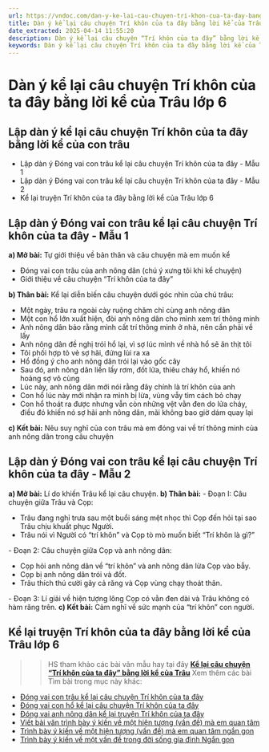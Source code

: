 ```yaml
---
url: https://vndoc.com/dan-y-ke-lai-cau-chuyen-tri-khon-cua-ta-day-bang-loi-ke-cua-trau-174362
title: Dàn ý kể lại câu chuyện Trí khôn của ta đây bằng lời kể của Trâu lớp 6 - VnDoc.com
date_extracted: 2025-04-14 11:55:20
description: Dàn ý kể lại câu chuyện “Trí khôn của ta đây” bằng lời kể của Trâu là tài liệu văn mẫu 8 hay dành cho các bạn tham khảo, nhằm học tốt môn Ngữ văn 6.
keywords: Dàn ý kể lại câu chuyện Trí khôn của ta đây bằng lời kể của Trâu,Lập dàn ý Đóng vai con trâu kể lại câu chuyện Trí khôn của ta đây,kể lại truyện trí khôn của ta đây,Đóng vai nhân vật kể lại một truyện cổ tích,Viết bài văn đóng vai nhân vật kể lại một truyện cổ tích,văn mẫu lớp 6
---
```


# Dàn ý kể lại câu chuyện Trí khôn của ta đây bằng lời kể của Trâu lớp 6
## **Lập dàn ý kể lại câu chuyện Trí khôn của ta đây bằng lời kể của con trâu**
  * Lập dàn ý Đóng vai con trâu kể lại câu chuyện Trí khôn của ta đây - Mẫu 1
  * Lập dàn ý Đóng vai con trâu kể lại câu chuyện Trí khôn của ta đây - Mẫu 2
  * Kể lại truyện Trí khôn của ta đây bằng lời kể của Trâu lớp 6

## **Lập dàn ý Đóng vai con trâu kể lại câu chuyện Trí khôn của ta đây - Mẫu 1**
**a\) Mở bài:** Tự giới thiệu về bản thân và câu chuyện mà em muốn kể
  * Đóng vai con trâu của anh nông dân \(chú ý xưng tôi khi kể chuyện\)
  * Giới thiệu về câu chuyện “Trí khôn của ta đây”

**b\) Thân bài:** Kể lại diễn biến câu chuyện dưới góc nhìn của chú trâu:
  * Một ngày, trâu ra ngoài cày ruộng chăm chỉ cùng anh nông dân
  * Một con hổ lớn xuất hiện, đòi anh nông dân cho mình xem trí thông minh
  * Anh nông dân bảo rằng mình cất trí thông minh ở nhà, nên cần phải về lấy
  * Anh nông dân đề nghị trói hổ lại, vì sợ lúc mình về nhà hổ sẽ ăn thịt tôi
  * Tôi phối hợp tỏ vẻ sợ hãi, đứng lùi ra xa
  * Hổ đồng ý cho anh nông dân trói lại vào gốc cây
  * Sau đó, anh nông dân liền lấy rơm, đốt lửa, thiêu cháy hổ, khiến nó hoảng sợ vô cùng
  * Lúc này, anh nông dân mới nói rằng đây chính là trí khôn của anh
  * Con hổ lúc này mới nhận ra mình bị lừa, vùng vẫy tìm cách bỏ chạy
  * Con hổ thoát ra được nhưng vẫn còn những vệt vằn đen do lửa cháy, điều đó khiến nó sợ hãi anh nông dân, mãi không bao giờ dám quay lại

**c\) Kết bài:** Nêu suy nghĩ của con trâu mà em đóng vai về trí thông minh của anh nông dân trong câu chuyện
## **Lập dàn ý Đóng vai con trâu kể lại câu chuyện Trí khôn của ta đây - Mẫu 2**
**a\) Mở bài:** Lí do khiến Trâu kể lại câu chuyện.
**b\) Thân bài:**
\- Đoạn I: Câu chuyện giữa Trâu và Cọp:
  * Trâu đang nghỉ trưa sau một buổi sáng mệt nhọc thì Cọp đến hỏi tại sao Trâu chịu khuất phục Người.
  * Trâu nói vì Người có “trí khôn” và Cọp tò mò muốn biết “Trí khôn là gì?”

\- Đoạn 2: Câu chuyện giữa Cọp và anh nông dân:
  * Cọp hỏi anh nông dân về “trí khôn” và anh nông dân lừa Cọp vào bẫy.
  * Cọp bị anh nông dân trói và đốt.
  * Trâu thích thú cười gãy cả răng và Cọp vùng chạy thoát thân.

\- Đoạn 3: Lí giải về hiện tượng lông Cọp có vằn đen dài và Trâu không có hàm răng trên.
**c\) Kết bài:** Cảm nghĩ về sức mạnh của “trí khôn” con người.
## **Kể lại truyện Trí khôn của ta đây bằng lời kể của Trâu lớp 6**
>> HS tham khảo các bài văn mẫu hay tại đây [**Kể lại câu chuyện “Trí khôn của ta đây” bằng lời kể của Trâu**](<https://vndoc.com/ke-lai-cau-chuyen-tri-khon-cua-ta-day-bang-loi-ke-cua-trau-174363>)
Xem thêm các bài Tìm bài trong mục này khác:
  * [Đóng vai con trâu kể lại câu chuyện Trí khôn của ta đây](</ke-lai-cau-chuyen-tri-khon-cua-ta-day-bang-loi-ke-cua-trau-174363>)
  * [Đóng vai con hổ kể lại câu chuyện Trí khôn của ta đây](</dong-vai-con-ho-ke-lai-cau-chuyen-tri-khon-cua-ta-day-163432>)
  * [Đóng vai anh nông dân kể lại truyện Trí khôn của ta đây](</ke-lai-truyen-tri-khon-cua-ta-day-bang-loi-ke-cua-anh-nong-dan-174374>)
  * [Viết bài văn trình bày ý kiến về một hiện tượng \(vấn đề\) mà em quan tâm](</viet-bai-van-trinh-bay-y-kien-ve-mot-hien-tuong-van-de-ma-em-quan-tam-260021>)
  * [Trình bày ý kiến về một hiện tượng \(vấn đề\) mà em quan tâm ngắn gọn](</trinh-bay-y-kien-ve-mot-hien-tuong-van-de-ma-em-quan-tam-ngan-gon-260022>)
  * [Trình bày ý kiến về một vấn đề trong đời sống gia đình Ngắn gọn](</trinh-bay-y-kien-ve-mot-van-de-trong-doi-song-gia-dinh-ngan-gon-265000>)

